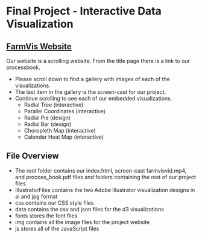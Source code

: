 Final Project - Interactive Data Visualization  
===
[FarmVis Website](https://zihao777.github.io/datavis-final/)
---

Our website is a scrolling website. From the title page there is a link to our processbook. 

- Please scroll down to find a gallery with images of each of the visualizations. 
- The last item in the gallery is the screen-cast for our project.
- Continue scrolling to see each of our embedded visualizations.
  - Radial Tree (interactive)
  - Parallel Coordinates (interactive)
  - Radial Pie (design)
  - Radial Bar (design)
  - Choropleth Map (interactive)
  - Calendar Heat Map (interactive)

File Overview
---
- The root folder contains our index.html, screen-cast farmvisvid.mp4, and procces_book.pdf files and folders containing the rest of our project files
- IllustratorFiles contains the two Adobe Illustrator visualization designs in ai and jpg format
- css contains our CSS style files
- data contains the csv and json files for the d3 visualizations
- fonts stores the font files
- img contains all the image files for the project website
- js stores all of the JavaScript files





